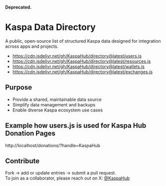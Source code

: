 **Deprecated.**

# Kaspa Data Directory
A public, open-source list of structured Kaspa data designed for integration across apps and projects.

- https://cdn.jsdelivr.net/gh/KaspaHub/directory@latest/users.js
- https://cdn.jsdelivr.net/gh/KaspaHub/directory@latest/resources.js
- https://cdn.jsdelivr.net/gh/KaspaHub/directory@latest/wallets.js
- https://cdn.jsdelivr.net/gh/KaspaHub/directory@latest/exchanges.js

## Purpose
- Provide a shared, maintainable data source  
- Simplify data management and backups  
- Enable diverse Kaspa ecosystem use cases

## Example how users.js is used for Kaspa Hub Donation Pages
http://localhost/donations/?handle=KaspaHub

## Contribute
Fork → add or update entries → submit a pull request.  
To join as a collaborator, please reach out on X: [@KaspaHub](https://x.com/KaspaHub)
